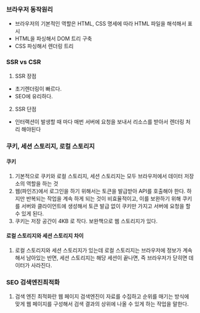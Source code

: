 ### 브라우저 동작원리
- 브라우저의 기본적인 역할은 HTML, CSS 명세에 따라 HTML 파일을 해석해서 표시
- HTML을 파싱해서 DOM 트리 구축
- CSS 파싱해서 렌더링 트리

### SSR vs CSR
  1. SSR 장점
  - 초기렌더링이 빠르다.
  - SEO에 유리하다.

  2. SSR 단점
  - 인터랙션이 발생할 때 마다 매번 서버에 요청을 보내서 리소스를 받아서 렌더링 처리 해야된다

### 쿠키, 세션 스토리지, 로컬 스토리지

#### 쿠키
  1. 기본적으로 쿠키와 로컬 스토리지, 세션 스토리지는 모두 브라우저에서 데이터 저장소의 역할을 하는 것
  2. 웹(파인즈)에서 로그인을 하기 위해서는 토큰을 발급받아 API를 호출해야 한다. 하지만 반복되는 작업을 계속 하게 되는 것이 비효율적이고, 이를 보완하기 위해 쿠키를 서버와 클라이언트에 생성해서 토큰 발급 없이 쿠키만 가지고 서버에 요청을 할 수 있게 된다.
  3. 쿠키는 저장 공간이 4KB 로 작다. 보완책으로 웹 스토리지가 있다.

#### 로컬 스토리지와 세션 스토리지 차이
  1. 로컬 스토리지와 세션 스토리지가 있는데 로컬 스토리지는 브라우저에 정보가 계속해서 남아있는 반면, 세션 스토리지는 해당 세션이 끝나면, 즉 브라우저가 닫히면 데이터가 사라진다.

### SEO 검색엔진최적화
  1. 검색 엔진 최적화란 웹 페이지 검색엔진이 자료를 수집하고 순위를 매기는 방식에 맞게 웹 페이지를 구성해서 검색 결과의 상위에 나올 수 있게 하는 작업을 말한다.
